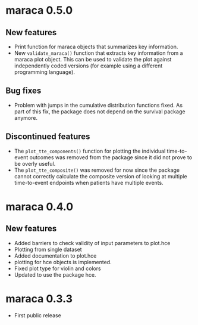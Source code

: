 # maraca 0.5.0                        

## New features

- Print function for maraca objects that summarizes key information.
- New `validate_maraca()` function that extracts key information from a maraca plot
  object. This can be used to validate the plot against independently coded 
  versions (for example using a different programming language).

## Bug fixes

- Problem with jumps in the cumulative distribution functions fixed. As part 
  of this fix, the package does not depend on the survival package anymore.

## Discontinued features

- The `plot_tte_components()` function for plotting the individual time-to-event 
  outcomes was removed from the package since it did not prove to be overly 
  useful.  
- The `plot_tte_composite()` was removed for now since the package cannot correctly 
  calculate the composite version of looking at multiple time-to-event endpoints when
  patients have multiple events.

# maraca 0.4.0

## New features

- Added barriers to check validity of input parameters to plot.hce 
- Plotting from single dataset 
- Added documentation to plot.hce 
- plotting for hce objects is implemented. 
- Fixed plot type for violin and colors 
- Updated to use the package hce. 

# maraca 0.3.3

- First public release